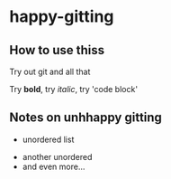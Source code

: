 # happy-gitting

## How to use thiss

Try out git and all that

Try **bold**, try _italic_, try 'code block'

## Notes on unhhappy gitting

* unordered list
- another unordered
- and even more...
